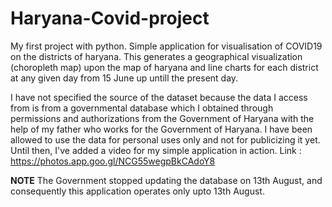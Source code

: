 # Haryana-Covid-project
My first project with python.
Simple application for visualisation of COVID19 on the districts of haryana. This generates a geographical visualization (choropleth map) upon the map of haryana and 
line charts for each district at any given day from 15 June up untill the present day.

I have not specified the source of the dataset because the data I access from is from a governmental database 
which I obtained through permissions and authorizations from the Government of Haryana with the help of my father who works for the Government of Haryana.
I have been allowed to use the data for personal uses only and not for publicizing it yet. 
Until then, I've added a video for my simple application in action. 
Link : https://photos.app.goo.gl/NCG55wegpBkCAdoY8

**NOTE**
The Government stopped updating the database on 13th August, and consequently this application operates only upto 13th August. 

